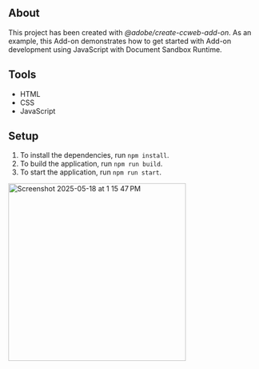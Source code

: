 ## About

This project has been created with _@adobe/create-ccweb-add-on_. As an example, this Add-on demonstrates how to get started with Add-on development using JavaScript with Document Sandbox Runtime.

## Tools

-   HTML
-   CSS
-   JavaScript

## Setup

1. To install the dependencies, run `npm install`.
2. To build the application, run `npm run build`.
3. To start the application, run `npm run start`.

<img width="355" alt="Screenshot 2025-05-18 at 1 15 47 PM" src="https://github.com/user-attachments/assets/9133556d-a826-486b-957b-ddd0f54fbaf6" />

